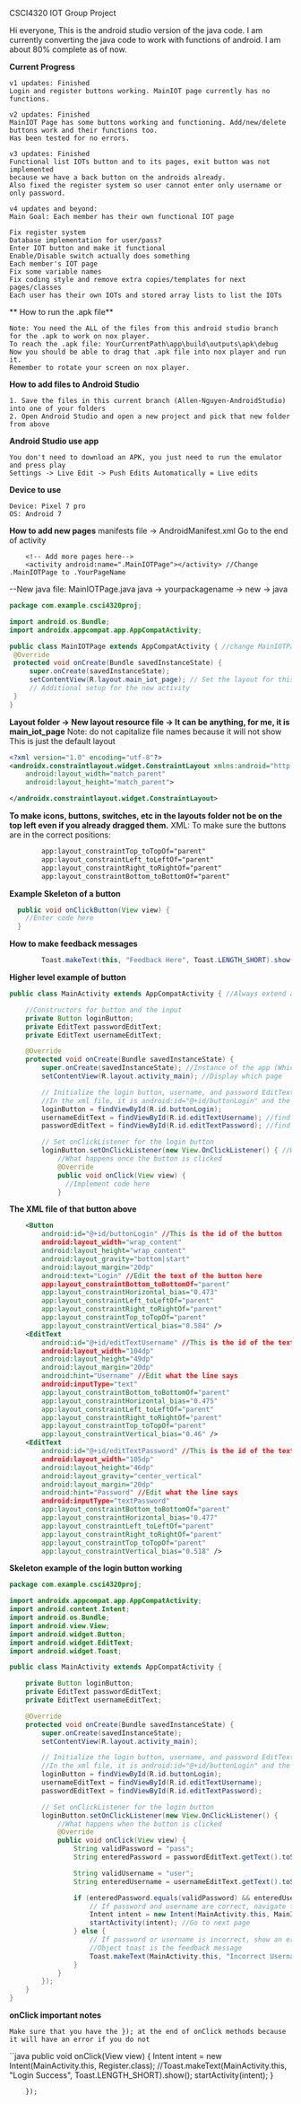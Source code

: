 CSCI4320 IOT Group Project

Hi everyone,
This is the android studio version of the java code.
I am currently converting the java code to work with functions of android. I am about 80% complete as of now.

**Current Progress**
```
v1 updates: Finished
Login and register buttons working. MainIOT page currently has no functions.
```
```
v2 updates: Finished
MainIOT Page has some buttons working and functioning. Add/new/delete buttons work and their functions too.
Has been tested for no errors.
```
```
v3 updates: Finished
Functional list IOTs button and to its pages, exit button was not implemented
because we have a back button on the androids already.
Also fixed the register system so user cannot enter only username or only password.
```
```
v4 updates and beyond: 
Main Goal: Each member has their own functional IOT page

Fix register system 
Database implementation for user/pass?
Enter IOT button and make it functional
Enable/Disable switch actually does something
Each member's IOT page
Fix some variable names 
Fix coding style and remove extra copies/templates for next pages/classes
Each user has their own IOTs and stored array lists to list the IOTs
```

** How to run the .apk file**
```
Note: You need the ALL of the files from this android studio branch for the .apk to work on nox player.
To reach the .apk file: YourCurrentPath\app\build\outputs\apk\debug 
Now you should be able to drag that .apk file into nox player and run it. 
Remember to rotate your screen on nox player.
```

**How to add files to Android Studio**
```
1. Save the files in this current branch (Allen-Nguyen-AndroidStudio) into one of your folders
2. Open Android Studio and open a new project and pick that new folder from above
```


**Android Studio use app**
```
You don't need to download an APK, you just need to run the emulator and press play
Settings -> Live Edit -> Push Edits Automatically = Live edits 
```

**Device to use**
```
Device: Pixel 7 pro
OS: Android 7 
```

**How to add new pages**
manifests file -> AndroidManifest.xml
   Go to the end of activity
        </activity>

        <!-- Add more pages here-->
        <activity android:name=".MainIOTPage"></activity> //Change .MainIOTPage to .YourPageName
        
--New java file: MainIOTPage.java
   java -> yourpackagename -> new -> java
   ```java
package com.example.csci4320proj;

import android.os.Bundle;
import androidx.appcompat.app.AppCompatActivity;

public class MainIOTPage extends AppCompatActivity { //change MainIOTPage to yourfilename
    @Override
    protected void onCreate(Bundle savedInstanceState) {
        super.onCreate(savedInstanceState);
        setContentView(R.layout.main_iot_page); // Set the layout for this activity, and main_iot_page is what you change
        // Additional setup for the new activity
    }
}
```
**Layout folder -> New layout resource file -> It can be anything, for me, it is main_iot_page**
   Note: do not capitalize file names because it will not show 
   This is just the default layout
```xml
<?xml version="1.0" encoding="utf-8"?>
<androidx.constraintlayout.widget.ConstraintLayout xmlns:android="http://schemas.android.com/apk/res/android"
    android:layout_width="match_parent"
    android:layout_height="match_parent">

</androidx.constraintlayout.widget.ConstraintLayout>
```

**To make icons, buttons, switches, etc in the layouts folder not be on the top left even if you already dragged them.**
XML:
To make sure the buttons are in the correct positions:
```xml
        app:layout_constraintTop_toTopOf="parent"
        app:layout_constraintLeft_toLeftOf="parent"
        app:layout_constraintRight_toRightOf="parent"
        app:layout_constraintBottom_toBottomOf="parent"
```
**Example Skeleton of a button**
```java
  public void onClickButton(View view) {
    //Enter code here
  }
```

**How to make feedback messages**
```java
        Toast.makeText(this, "Feedback Here", Toast.LENGTH_SHORT).show();
```

**Higher level example of button**
```java
public class MainActivity extends AppCompatActivity { //Always extend an activity to AppCompatActivity

    //Constructors for button and the input
    private Button loginButton;
    private EditText passwordEditText;
    private EditText usernameEditText;

    @Override
    protected void onCreate(Bundle savedInstanceState) { 
        super.onCreate(savedInstanceState); //Instance of the app (Which page it is on)
        setContentView(R.layout.activity_main); //Display which page

        // Initialize the login button, username, and password EditText
        //In the xml file, it is android:id="@+id/buttonLogin" and the same button for the listener
        loginButton = findViewById(R.id.buttonLogin);
        usernameEditText = findViewById(R.id.editTextUsername); //find id in XML file
        passwordEditText = findViewById(R.id.editTextPassword); //find id in XML file

        // Set onClickListener for the login button
        loginButton.setOnClickListener(new View.OnClickListener() { //Waits for user to tap on button
            //What happens once the button is clicked
            @Override
            public void onClick(View view) {
              //Implement code here
            }
```

**The XML file of that button above**
```xml
    <Button
        android:id="@+id/buttonLogin" //This is the id of the button 
        android:layout_width="wrap_content"
        android:layout_height="wrap_content"
        android:layout_gravity="bottom|start"
        android:layout_margin="20dp"
        android:text="Login" //Edit the text of the button here
        app:layout_constraintBottom_toBottomOf="parent"
        app:layout_constraintHorizontal_bias="0.473"
        app:layout_constraintLeft_toLeftOf="parent"
        app:layout_constraintRight_toRightOf="parent"
        app:layout_constraintTop_toTopOf="parent"
        app:layout_constraintVertical_bias="0.584" />
    <EditText
        android:id="@+id/editTextUsername" //This is the id of the text
        android:layout_width="104dp"
        android:layout_height="49dp"
        android:layout_margin="20dp"
        android:hint="Username" //Edit what the line says
        android:inputType="text" 
        app:layout_constraintBottom_toBottomOf="parent"
        app:layout_constraintHorizontal_bias="0.475"
        app:layout_constraintLeft_toLeftOf="parent"
        app:layout_constraintRight_toRightOf="parent"
        app:layout_constraintTop_toTopOf="parent"
        app:layout_constraintVertical_bias="0.46" />
    <EditText
        android:id="@+id/editTextPassword" //This is the id of the text
        android:layout_width="105dp"
        android:layout_height="46dp"
        android:layout_gravity="center_vertical"
        android:layout_margin="20dp"
        android:hint="Password" //Edit what the line says
        android:inputType="textPassword"
        app:layout_constraintBottom_toBottomOf="parent"
        app:layout_constraintHorizontal_bias="0.477"
        app:layout_constraintLeft_toLeftOf="parent"
        app:layout_constraintRight_toRightOf="parent"
        app:layout_constraintTop_toTopOf="parent"
        app:layout_constraintVertical_bias="0.518" />
```

**Skeleton example of the login button working**

```java
package com.example.csci4320proj;

import androidx.appcompat.app.AppCompatActivity;
import android.content.Intent;
import android.os.Bundle;
import android.view.View;
import android.widget.Button;
import android.widget.EditText;
import android.widget.Toast;

public class MainActivity extends AppCompatActivity {

    private Button loginButton;
    private EditText passwordEditText;
    private EditText usernameEditText;

    @Override
    protected void onCreate(Bundle savedInstanceState) {
        super.onCreate(savedInstanceState);
        setContentView(R.layout.activity_main);

        // Initialize the login button, username, and password EditText
        //In the xml file, it is android:id="@+id/buttonLogin" and the same button for the listener
        loginButton = findViewById(R.id.buttonLogin);
        usernameEditText = findViewById(R.id.editTextUsername);
        passwordEditText = findViewById(R.id.editTextPassword);

        // Set onClickListener for the login button
        loginButton.setOnClickListener(new View.OnClickListener() {
            //What happens when the button is clicked
            @Override
            public void onClick(View view) {
                String validPassword = "pass";
                String enteredPassword = passwordEditText.getText().toString();

                String validUsername = "user";
                String enteredUsername = usernameEditText.getText().toString();

                if (enteredPassword.equals(validPassword) && enteredUsername.equals(validUsername)) {
                    // If password and username are correct, navigate to the next java file
                    Intent intent = new Intent(MainActivity.this, MainIOTPage.class);
                    startActivity(intent); //Go to next page
                } else {
                    // If password or username is incorrect, show an error message
                    //Object toast is the feedback message
                    Toast.makeText(MainActivity.this, "Incorrect Username or Password", Toast.LENGTH_SHORT).show();
                }
            }
        });
    }
}
```

**onClick important notes**
```
Make sure that you have the }); at the end of onClick methods because it will have an error if you do not
```
``java
            public void onClick(View view) {
                        Intent intent = new Intent(MainActivity.this, Register.class);
                        //Toast.makeText(MainActivity.this, "Login Success", Toast.LENGTH_SHORT).show();
                        startActivity(intent);
            }

        });
```